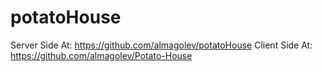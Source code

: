 # potatoHouse

Server Side At: https://github.com/almagolev/potatoHouse
Client Side At: https://github.com/almagolev/Potato-House
